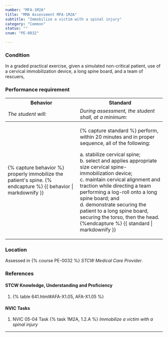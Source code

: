 ```yaml
---
number: "MFA-1M2A"
title: "MMA Assessment MFA-1M2A"
subtitle: "Immobilize a victim with a spinal injury"
category: "Common"
status: ""
cnum: "PE-0032"

---
```

### Condition

In a graded practical exercise, given a simulated non-critical patient, use of a cervical immobilization device, a long spine board, and a team of  rescuers,

### Performance requirement 

<table width='100%' class='Guidelines'>
 <thead>
 <tr>
     <th class='thirty'>Behavior</th>
     <th class='seventy'>Standard</th>
 </tr>
 <tr>
     <td><em>The student will:</em></td>
     <td><em>During assessment, the student shall, at a minimum:</em></td>
 </tr>
 </thead>
 <tbody>
 

<tr><td>

{% capture behavior %}
 properly immobilize the patient's spine.
{% endcapture %}
{{ behavior | markdownify }}

</td><td>

{% capture standard %}
perform, within 20 minutes and in proper sequence, all of the following:

a. stabilize cervical spine;  
b. select and applies appropriate size cervical spine-immobilization device;  
c. maintain cervical alignment and traction while directing a team performing a log-roll onto a long spine board; and  
d. demonstrate securing the patient to a long spine board, securing the torso, then the head.
{%endcapture %}
{{ standard | markdownify }}

</td></tr>



 </tbody>
 </table>

### Location

Assessed in  {% course  PE-0032 %}  *STCW Medical Care Provider*.

### References

#### STCW Knowledge, Understanding and Proficiency

1. {% table 641.html#AFA-X1.05, AFA-X1.05 %}


#### NVIC Tasks

1. NVIC 05-04 Task {% task 1M2A, 1.2.A %} *Immobilize a victim with a spinal injury*



***


